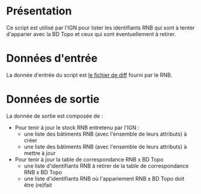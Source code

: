 # Présentation

Ce script est utilisé par l'IGN pour lister les identifiants RNB qui sont à tenter d'apparier avec la BD Topo et ceux qui sont éventuellement à retirer.

# Données d'entrée

La donnée d'entrée du script est [le fichier de diff](https://rnb-fr.gitbook.io/documentation/api-et-outils/api-batiments/differentiel-entre-deux-dates) fourni par le RNB.

# Données de sortie

La donnée de sortie est composée de : 

- Pour tenir à jour le stock RNB entretenu par l'IGN :
  - une liste des bâtiments RNB (avec l'ensemble de leurs attributs) à créer
  - une liste des bâtiments RNB (avec l'ensemble de leurs attributs) à mettre à jour
- Pour tenir à jour la table de correspondance RNB x BD Topo
  - une liste d'identifiants RNB à retirer de la table de correspondance RNB x BD Topo
  - une liste d'identifiants RNB où l'appariement RNB x BD Topo doit être (re)fait


